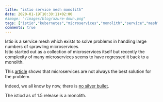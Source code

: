 ```yaml
---
title: "istio service mesh monolith"
date: 2020-01-19T10:30:11+02:00
#image: "/images/blog/azure-down.png"
tags: ["istio","kubernetes","microservices","monolith","service","mesh", "linux"]
comments: true
---
```

Istio is a service mesh which exists to solve problems in handling large numbers of sprawling
microservices.  
Istio started out as a collection of microservices itself but recently
the complexity of many microservices seems to have regressed it back to a monolith.

This [article](https://www.solo.io/blog/istio-as-an-example-of-when-not-to-do-microservices/) 
shows that microservices are not always the best solution for the problem.

Indeed, we all know by now, there is [no silver bullet](https://en.wikipedia.org/wiki/No_Silver_Bullet). 

The istiod as of 1.5 release is a monolith. 
